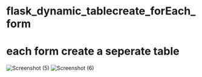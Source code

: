 # flask_dynamic_tablecreate_forEach_form
# each form create a seperate table
![Screenshot (5)](https://github.com/jydhasan/flask_dynamic_tablecreate_forEach_form/assets/73984325/77a04a89-20fe-4b87-93e2-e9a515a933c8)
![Screenshot (6)](https://github.com/jydhasan/flask_dynamic_tablecreate_forEach_form/assets/73984325/741d700f-eda5-4d6c-a206-90be1b155a04)
